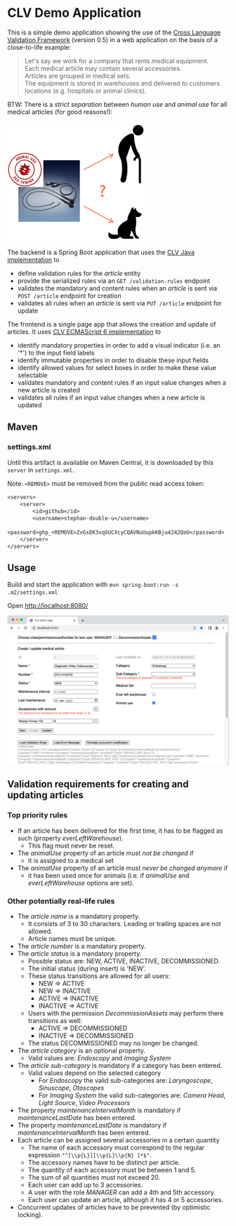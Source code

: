 # CLV Demo Application
This is a simple demo application showing the use of the
[Cross Language Validation Framework](https://github.com/stephan-double-u/cross-language-validation-schema)
(version 0.5) in a web application on the basis of a close-to-life example:

> Let's say we work for a company that rents medical equipment.<br>
> Each medical article may contain several accessories.<br>
> Articles are grouped in medical sets.<br>
> The equipment is stored in warehouses and delivered to customers locations (e.g.
hospitals or animal clinics).

BTW: There is a _strict separation_ between _human use_ and _animal use_ for all medical articles (for good reasons!):

![HumanVsAnimalUse](HumanVsAnimalUse.png)

The backend is a Spring Boot application that uses the 
[CLV Java implementation](https://github.com/stephan-double-u/cross-language-validation-java) to
 - define validation rules for the _article_ entity
 - provide the serialized rules via an `GET /validation-rules` endpoint
 - validates the mandatory and content rules when an _article_ is sent via `POST /article` endpoint for creation
 - validates all rules when an _article_ is sent via `PUT /article` endpoint for update
 
The frontend is a single page app that allows the creation and update of articles. It uses 
[CLV ECMAScript 6 implementation](https://github.com/stephan-double-u/cross-language-validation-es6) to
- identify mandatory properties in order to add a visual indicator (i.e. an '*') to the input field labels
- identify immutable properties in order to disable these input fields
- identify allowed values for select boxes in order to make these value selectable
- validates mandatory and content rules if an input value changes when a new article is created
- validates all rules if an input value changes when a new article is updated

## Maven
### settings.xml
Until this artifact is available on Maven Central, it is downloaded by this `server` in `settings.xml`.

Note: `<REMOVE>` must be removed from the public read access token:

    <servers>
        <server>
            <id>github</id>
            <username>stephan-double-u</username>
            <password>ghp_<REMOVE>ZvGsEK3vqGUCXcyCQAVNuUupkKBju4242QoU</password>
        </server>
    </servers>

## Usage
Build and start the application with `mvn spring-boot:run -s .m2/settings.xml` 

Open [http://localhost:8080/](http://localhost:8080/)

[![CLVDemoApp](CLVDemoApp.png)](http://localhost:8080)

## Validation requirements for creating and updating articles
### Top priority rules
- If an article has been delivered for the first time, it has to be flagged as such (property _everLeftWarehouse_).
  - This flag must never be reset.
- The _animalUse_ property of an article must _not be changed_ if
  - it is assigned to a medical set
- The _animalUse_ property of an article must _never be changed anymore_ if
  - it has been used once for animals (i.e. if _animalUse_ and _everLeftWarehouse_ options are set).
### Other potentially real-life rules
- The _article name_ is a mandatory property.
  - It consists of 3 to 30 characters. Leading or trailing spaces are not allowed.
  - Article names must be unique.
- The _article number_ is a mandatory property.
- The _article status_ is a mandatory property.
  - Possible status are: NEW, ACTIVE, INACTIVE, DECOMMISSIONED.
  - The initial status (during insert) is 'NEW'.
  - These status transitions are allowed for all users:
    - NEW => ACTIVE
    - NEW => INACTIVE
    - ACTIVE => INACTIVE
    - INACTIVE => ACTIVE
  - Users with the permission _DecommissionAssets_ may perform there transitions as well:
    - ACTIVE => DECOMMISSIONED
    - INACTIVE => DECOMMISSIONED
  - The status DECOMMISSIONED may no longer be changed.
- The _article category_ is an optional property.
  - Valid values are: _Endoscopy_ and _Imaging System_
- The _article sub-category_ is mandatory if a category has been entered.
  - Valid values depend on the selected category
    - For _Endoscopy_ the valid sub-categories are: _Laryngoscope_,  _Sinuscope_, _Otoscopes_
    - For _Imaging System_ the valid sub-categories are: _Camera Head_,  _Light Source_, _Video Processors_
- The property _maintenanceIntervalMonth_ is mandatory if _maintenanceLastDate_ has been entered.
- The property _maintenanceLastDate_ is mandatory if _maintenanceIntervalMonth_ has been entered.
- Each article can be assigned several accessories in a certain quantity
  - The name of each accessory must correspond to the regular expression `"^[\\p{L}][\\p{L}\\p{N} ]*$"`.
  - The accessory names have to be distinct per article.
  - The quantity of each accessory must be between 1 and 5.
  - The sum of all quantities must not exceed 20.
  - Each user can add up to 3 accessories.
  - A user with the role _MANAGER_ can add a 4th and 5th accessory.
  - Each user can update an article, although it has 4 or 5 accessories.
- Concurrent updates of articles have to be prevented (by optimistic locking).


